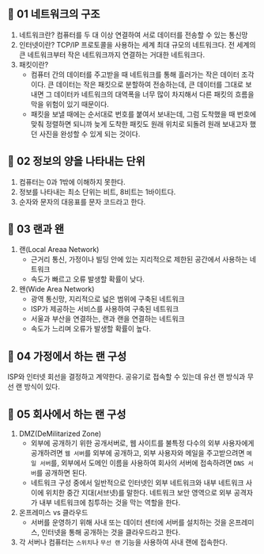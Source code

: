 
## 🐶 01 네트워크의 구조
1. 네트워크란?
	컴퓨터를 두 대 이상 연결하여 서로 데이터를 전송할 수 있는 통신망
    <br>
2. 인터넷이란?
	TCP/IP 프로토콜을 사용하는 세계 최대 규모의 네트워크다. 전 세계의 큰 네트워크부터 작은 네트워크까지 연결하는 거대한 네트워크다.
    <br>
3. 패킷이란?
	- 컴퓨터 간의 데이터를 주고받을 때 네트워크를 통해 흘러가는 작은 데이터 조각이다. 큰 데이터는 작은 패킷으로 분할하여 전송하는데, 큰 데이터를 그대로 보내면 그 데이터카 네트워크의 대역폭을 너무 많이 차지해서 다른 패킷의 흐름을 막을 위험이 있기 때문이다. 
    - 패킷을 보낼 때에는 순서대로 번호를 붙여서 보내는데, 그럼 도착했을 때 번호에 맞춰 정렬하면 되니까 늦게 도착한 패킷도 원래 위치로 되돌려 원래 보내고자 했던 사진을 완성할 수 있게 되는 것이다.
    
## 🐶 02 정보의 양을 나타내는 단위
1. 컴퓨터는 0과 1밖에 이해하지 못한다.
2. 정보를 나타내는 최소 단위는 비트, 8비트는 1바이트다.
3. 순자와 문자의 대응표를 문자 코드라고 한다.

## 🐶 03 랜과 왠
1. 랜(Local Areaa Network)
	- 근거리 통신, 가정이나 빌딩 안에 있는 지리적으로 제한된 공간에서 사용하는 네트워크
    - 속도가 빠르고 오류 발생할 확률이 낮다.
2. 왠(Wide Area Network)
	- 광역 통신망, 지리적으로 넓은 범위에 구축된 네트워크
    - ISP가 제공하는 서비스를 사용하여 구축된 네트워크
    - 서울과 부산을 연결하는, 랜과 랜을 연결하는 네트워크
    - 속도가 느리며 오류가 발생할 확률이 높다.
## 🐶 04 가정에서 하는 랜 구성
ISP와 인터넷 회선을 결정하고 계약한다. 공유기로 접속할 수 있는데 유선 랜 방식과 무선 랜 방식이 있다.

## 🐶 05 회사에서 하는 랜 구성
1. DMZ(DeMilitarized Zone)
	- 외부에 공개하기 위한 공개서버로, 웹 사이트를 불특정 다수의 외부 사용자에게 공개하려면 `웹 서버`를 외부에 공개하고, 외부 사용자와 메일을 주고받으려면 `메일 서버`를, 외부에서 도메인 이름을 사용하여 회사의 서버에 접속하려면 `DNS 서버`를 공개하면 된다.
    - 네트워크 구성 중에서 일반적으로 인터넷인 외부 네트워크와 내부 네트워크 사이에 위치한 중간 지대(서브넷)를 말한다. 네트워크 보안 영역으로 외부 공격자가 내부 네트워크에 침투하는 것을 막는 역할을 한다.
2. 온프레미스 vs 클라우드
	- 서버를 운영하기 위해 사내 또는 데이터 센터에 서버를 설치하는 것을 온프레미스, 인터넷을 통해 공개하는 것을 클라우드라고 한다. 
3. 각 서버나 컴퓨터는 `스위치`나 `무선 랜` 기능을 사용하여 사내 랜에 접속한다.


